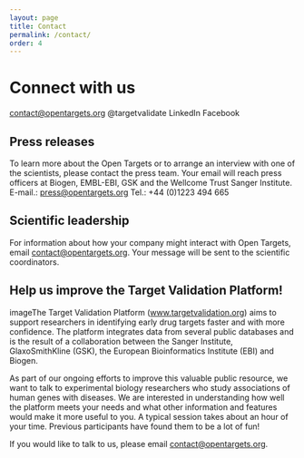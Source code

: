 ```yaml
---
layout: page
title: Contact
permalink: /contact/
order: 4
---
```


# Connect with us
 contact@opentargets.org
 @targetvalidate
 LinkedIn
 Facebook

## Press releases
To learn more about the Open Targets or to arrange an interview with one of the scientists, please contact the press team. Your email will reach press officers at Biogen, EMBL-EBI, GSK and the Wellcome Trust Sanger Institute.
E-mail.: press@opentargets.org
Tel.: +44 (0)1223 494 665

## Scientific leadership
For information about how your company might interact with Open Targets, email contact@opentargets.org. Your message will be sent to the scientific coordinators.

## Help us improve the Target Validation Platform!
imageThe Target Validation Platform (www.targetvalidation.org) aims to support researchers in identifying early drug targets faster and with more confidence. The platform integrates data from several public databases and is the result of a collaboration between the Sanger Institute, GlaxoSmithKline (GSK), the European Bioinformatics Institute (EBI) and Biogen. 

As part of our ongoing efforts to improve this valuable public resource, we want to talk to experimental biology researchers who study associations of human genes with diseases. We are interested in understanding how well the platform meets your needs and what other information and features would make it more useful to you. A typical session takes about an hour of your time. Previous participants have found them to be a lot of fun!

If you would like to talk to us, please email contact@opentargets.org.